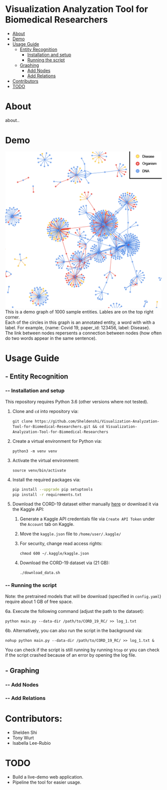 # Visualization Analyzation Tool for Biomedical Researchers
- [About](#about)
- [Demo](#demo)
- [Usage Guide](#usage-guide)
   - [Entity Recognition](#entity-recognition)
      - [Installation and setup](#installation-and-setup)
      - [Running the script](#running-the-script)
   - [Graphing](#graphing)
      - [Add Nodes](#add-nodes)
      - [Add Relations](#add-relations)
- [Contributors](#contributors)
- [TODO](#todo)

# About
about..
# Demo
![1000 Sample Nodes](media/1000_sample_nodes.jpg)
This is a demo graph of 1000 sample entities. Lables are on the top right corner. <br />
Each of the circles in this graph is an annotated entity, a word with with a label. For example, {name: Covid 19, paper_id: 123456, label: Disease}. <br />
The link between nodes repersents a connection between nodes (how often do two words appear in the same sentence).

# Usage Guide
## - Entity Recognition
### -- Installation and setup
This repository requires Python 3.6 (other versions where not tested).

1. Clone and `cd` into repository via: 

   `git clone https://github.com/Sheldenshi/Visualization-Analyzation-Tool-for-Biomedical-Researchers.git && cd Visualization-Analyzation-Tool-for-Biomedical-Researchers`

2. Create a virtual environment for Python via: 

   `python3 -m venv venv`

3. Activate the virtual environment: 

   `source venv/bin/activate`

4. Install the required packages via: 

   ```bash
   pip install --upgrade pip setuptools
   pip install -r requirements.txt
   ```

5. Download the CORD-19 dataset either manually [here](https://www.kaggle.com/allen-institute-for-ai/CORD-19-research-challenge) or download it via the Kaggle API:

   1. Generate a Kaggle API credentials file via `Create API Token` under the `Account` tab on Kaggle.

   2. Move the `kaggle.json` file to `/home/user/.kaggle/`

   3. For security, change read access rights: 

      `chmod 600 ~/.kaggle/kaggle.json` 

   4. Download the CORD-19 dataset via (21 GB):

      `./download_data.sh`

### -- Running the script

Note: the pretrained models that will be download (specified in `config.yaml`) require about 1 GB of free space.

6a. Execute the following command (adjust the path to the dataset): 

`python main.py --data-dir /path/to/CORD_19_RC/ >> log_1.txt`

6b. Alternatively, you can also run the script in the background via:

`nohup python main.py --data-dir /path/to/CORD_19_RC/ >> log_1.txt &`

You can check if the script is still running by running `htop` or you can check if the script crashed because of an error by opening the log file.
## - Graphing
### -- Add Nodes
### -- Add Relations
# Contributors:
* Shelden Shi
* Tony Wurt
* Isabella Lee-Rubio
# TODO
* Build a live-demo web application.
* Pipeline the tool for easier usage.
